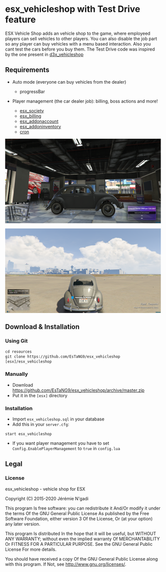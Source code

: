 # esx_vehicleshop with Test Drive feature

ESX Vehicle Shop adds an vehicle shop to the game, where employeed players can sell vehicles to other players. You can also disable the job part so any player can buy vehicles with a menu based interaction. Also you cant test the cars before you buy them.
The Test Drive code was inspired by the one present in [d3x_vehicleshop](https://github.com/Duart3x/d3x_vehicleshop)

## Requirements

* Auto mode (everyone can buy vehicles from the dealer)
  * progressBar

* Player management (the car dealer job): billing, boss actions and more!
  * [esx_society](https://github.com/ESX-Org/esx_society)
  * [esx_billing](https://github.com/ESX-Org/esx_billing)
  * [esx_addonaccount](https://github.com/ESX-Org/esx_addonaccount)
  * [esx_addoninventory](https://github.com/ESX-Org/esx_addoninventory)
  * [cron](https://github.com/ESX-Org/cron)

![alt text](https://github.com/EsTaNG9/esx_vehicleshop/blob/master/pics/pic1.png)

![alt text](https://github.com/EsTaNG9/esx_vehicleshop/blob/master/pics/pic2.png)


## Download & Installation

### Using Git

```
cd resources
git clone https://github.com/EsTaNG9/esx_vehicleshop [esx]/esx_vehicleshop
```

### Manually

- Download https://github.com/EsTaNG9/esx_vehicleshop/archive/master.zip
- Put it in the `[esx]` directory

### Installation

- Import `esx_vehicleshop.sql` in your database
- Add this in your `server.cfg`:

```
start esx_vehicleshop
```
- If you want player management you have to set `Config.EnablePlayerManagement` to `true` in `config.lua`

## Legal

### License

esx_vehicleshop - vehicle shop for ESX

Copyright (C) 2015-2020 Jérémie N'gadi

This program Is free software: you can redistribute it And/Or modify it under the terms Of the GNU General Public License As published by the Free Software Foundation, either version 3 Of the License, Or (at your option) any later version.

This program Is distributed In the hope that it will be useful, but WITHOUT ANY WARRANTY; without even the implied warranty Of MERCHANTABILITY Or FITNESS FOR A PARTICULAR PURPOSE. See the GNU General Public License For more details.

You should have received a copy Of the GNU General Public License along with this program. If Not, see http://www.gnu.org/licenses/.
